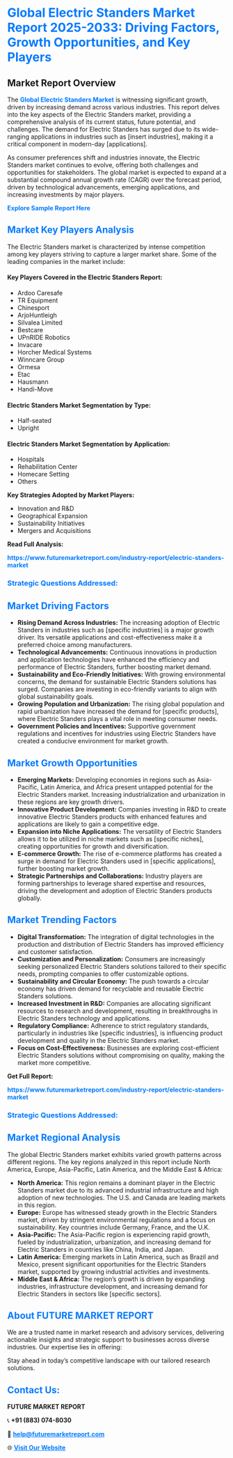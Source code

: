 <h1 style="color: #007BFF;">Global Electric Standers Market Report 2025-2033: Driving Factors, Growth Opportunities, and Key Players</h1>

<section id="overview">
<h2>Market Report Overview</h2>
<p>The <a href="https://www.futuremarketreport.com/industry-report/electric-standers-market" style="color: #007BFF; text-decoration: none;"><strong>Global Electric Standers Market</strong></a> is witnessing significant growth, driven by increasing demand across various industries. This report delves into the key aspects of the Electric Standers market, providing a comprehensive analysis of its current status, future potential, and challenges. The demand for Electric Standers has surged due to its wide-ranging applications in industries such as [insert industries], making it a critical component in modern-day [applications].</p>
<p>As consumer preferences shift and industries innovate, the Electric Standers market continues to evolve, offering both challenges and opportunities for stakeholders. The global market is expected to expand at a substantial compound annual growth rate (CAGR) over the forecast period, driven by technological advancements, emerging applications, and increasing investments by major players.</p>
</section>

<section id="overview">
<p><a href="https://www.futuremarketreport.com/request-sample/reportId=78722" style="color: #007BFF; text-decoration: none;"><strong>Explore Sample Report Here</strong></a></p>
</section>

<section id="key-players">
<h2 style="color: #007BFF;">Market Key Players Analysis</h2>
<p>The Electric Standers market is characterized by intense competition among key players striving to capture a larger market share. Some of the leading companies in the market include:</p>
<h4>Key Players Covered in the Electric Standers Report:</h4>
<ul><li>Ardoo Caresafe</li><li>TR Equipment</li><li>Chinesport</li><li>ArjoHuntleigh</li><li>Silvalea Limited</li><li>Bestcare</li><li>UPnRIDE Robotics</li><li>Invacare</li><li>Horcher Medical Systems</li><li>Winncare Group</li><li>Ormesa</li><li>Etac</li><li>Hausmann</li><li>Handi-Move</li></ul>
<h4>Electric Standers Market Segmentation by Type:</h4>
<ul><li>Half-seated</li><li>Upright</li></ul>

<h4>Electric Standers Market Segmentation by Application:</h4>
<ul><li>Hospitals</li><li>Rehabilitation Center</li><li>Homecare Setting</li><li>Others</li></ul>
<p><strong>Key Strategies Adopted by Market Players:</strong></p>
<ul>
<li>Innovation and R&D</li>
<li>Geographical Expansion</li>
<li>Sustainability Initiatives</li>
<li>Mergers and Acquisitions</li>
</ul>
</section>

<section>
<p><strong>Read Full Analysis: </strong></p><a href="https://www.futuremarketreport.com/industry-report/electric-standers-market" style="color: #007BFF; text-decoration: none;"><strong>https://www.futuremarketreport.com/industry-report/electric-standers-market</strong></a>
<h3 style="color: #007BFF;">Strategic Questions Addressed:</h3>
</section>

<section id="driving-factors">
<h2 style="color: #007BFF;">Market Driving Factors</h2>
<ul>
<li><strong>Rising Demand Across Industries:</strong> The increasing adoption of Electric Standers in industries such as [specific industries] is a major growth driver. Its versatile applications and cost-effectiveness make it a preferred choice among manufacturers.</li>
<li><strong>Technological Advancements:</strong> Continuous innovations in production and application technologies have enhanced the efficiency and performance of Electric Standers, further boosting market demand.</li>
<li><strong>Sustainability and Eco-Friendly Initiatives:</strong> With growing environmental concerns, the demand for sustainable Electric Standers solutions has surged. Companies are investing in eco-friendly variants to align with global sustainability goals.</li>
<li><strong>Growing Population and Urbanization:</strong> The rising global population and rapid urbanization have increased the demand for [specific products], where Electric Standers plays a vital role in meeting consumer needs.</li>
<li><strong>Government Policies and Incentives:</strong> Supportive government regulations and incentives for industries using Electric Standers have created a conducive environment for market growth.</li>
</ul>
</section>

<section id="growth-opportunities">
<h2 style="color: #007BFF;">Market Growth Opportunities</h2>
<ul>
<li><strong>Emerging Markets:</strong> Developing economies in regions such as Asia-Pacific, Latin America, and Africa present untapped potential for the Electric Standers market. Increasing industrialization and urbanization in these regions are key growth drivers.</li>
<li><strong>Innovative Product Development:</strong> Companies investing in R&D to create innovative Electric Standers products with enhanced features and applications are likely to gain a competitive edge.</li>
<li><strong>Expansion into Niche Applications:</strong> The versatility of Electric Standers allows it to be utilized in niche markets such as [specific niches], creating opportunities for growth and diversification.</li>
<li><strong>E-commerce Growth:</strong> The rise of e-commerce platforms has created a surge in demand for Electric Standers used in [specific applications], further boosting market growth.</li>
<li><strong>Strategic Partnerships and Collaborations:</strong> Industry players are forming partnerships to leverage shared expertise and resources, driving the development and adoption of Electric Standers products globally.</li>
</ul>
</section>

<section id="trending-factors">
<h2 style="color: #007BFF;">Market Trending Factors</h2>
<ul>
<li><strong>Digital Transformation:</strong> The integration of digital technologies in the production and distribution of Electric Standers has improved efficiency and customer satisfaction.</li>
<li><strong>Customization and Personalization:</strong> Consumers are increasingly seeking personalized Electric Standers solutions tailored to their specific needs, prompting companies to offer customizable options.</li>
<li><strong>Sustainability and Circular Economy:</strong> The push towards a circular economy has driven demand for recyclable and reusable Electric Standers solutions.</li>
<li><strong>Increased Investment in R&D:</strong> Companies are allocating significant resources to research and development, resulting in breakthroughs in Electric Standers technology and applications.</li>
<li><strong>Regulatory Compliance:</strong> Adherence to strict regulatory standards, particularly in industries like [specific industries], is influencing product development and quality in the Electric Standers market.</li>
<li><strong>Focus on Cost-Effectiveness:</strong> Businesses are exploring cost-efficient Electric Standers solutions without compromising on quality, making the market more competitive.</li>
</ul>
</section>

<section>
<p><strong>Get Full Report: </strong></p><a href="https://www.futuremarketreport.com/industry-report/electric-standers-market" style="color: #007BFF; text-decoration: none;"><strong>https://www.futuremarketreport.com/industry-report/electric-standers-market</strong></a>
<h3 style="color: #007BFF;">Strategic Questions Addressed:</h3>
</section>


<section id="regional-analysis">
<h2 style="color: #007BFF;">Market Regional Analysis</h2>
<p>The global Electric Standers market exhibits varied growth patterns across different regions. The key regions analyzed in this report include North America, Europe, Asia-Pacific, Latin America, and the Middle East & Africa:</p>
<ul>
<li><strong>North America:</strong> This region remains a dominant player in the Electric Standers market due to its advanced industrial infrastructure and high adoption of new technologies. The U.S. and Canada are leading markets in this region.</li>
<li><strong>Europe:</strong> Europe has witnessed steady growth in the Electric Standers market, driven by stringent environmental regulations and a focus on sustainability. Key countries include Germany, France, and the U.K.</li>
<li><strong>Asia-Pacific:</strong> The Asia-Pacific region is experiencing rapid growth, fueled by industrialization, urbanization, and increasing demand for Electric Standers in countries like China, India, and Japan.</li>
<li><strong>Latin America:</strong> Emerging markets in Latin America, such as Brazil and Mexico, present significant opportunities for the Electric Standers market, supported by growing industrial activities and investments.</li>
<li><strong>Middle East & Africa:</strong> The region’s growth is driven by expanding industries, infrastructure development, and increasing demand for Electric Standers in sectors like [specific sectors].</li>
</ul>
</section>

<footer>
<h2 style="color: #007BFF;">About FUTURE MARKET REPORT</h2>
<p>We are a trusted name in market research and advisory services, delivering actionable insights and strategic support to businesses across diverse industries. Our expertise lies in offering:</p>

<p>Stay ahead in today’s competitive landscape with our tailored research solutions.</p>

<h2 style="color: #007BFF;">Contact Us:</h2>
<p><strong>FUTURE MARKET REPORT</strong></p>
<p>📞 <strong>+91 (883) 074-8030</strong></p>
<p>📧 <strong><a href="mailto:help@futuremarketreport.com" style="color: #007BFF;">help@futuremarketreport.com</a></strong></p>
<p>🌐 <strong><a href="https://www.futuremarketreport.com/" style="color: #007BFF;">Visit Our Website</a></strong></p>
</footer>